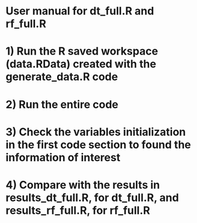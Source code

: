 # User manual for dt_full.R and rf_full.R
# 1) Run the R saved workspace (data.RData) created with the generate_data.R code
# 2) Run the entire code
# 3) Check the variables initialization in the first code section to found the information of interest
# 4) Compare with the results in results_dt_full.R, for dt_full.R, and results_rf_full.R, for rf_full.R

